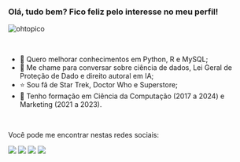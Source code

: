 ### Olá, tudo bem? Fico feliz pelo interesse no meu perfil!

<p align="left"> <img src="https://komarev.com/ghpvc/?username=ohtopico&label=Profile%20views&color=0e75b6&style=flat" alt="ohtopico" /> </p>
<br>

- 🌱 Quero melhorar conhecimentos em Python, R e MySQL; 
- 💬 Me chame para conversar sobre ciência de dados, Lei Geral de Proteção de Dado e direito autoral em IA;
- ⭐ Sou fã de Star Trek, Doctor Who e Superstore;
- 🚀 Tenho formação em Ciência da Computação (2017 a 2024) e Marketing (2021 a 2023).

<br>

<p> Você pode me encontrar nestas redes sociais: </p>
<div> 
  <a href="https://www.behance.net/ohtopico" target="_blank"><img src="https://img.shields.io/badge/-Behance-blue?style=for-the-badge&logo=behance&logoColor=white" target="_blank"></a> 
  <a href="https://instagram.com/ohtopico" target="_blank"><img src="https://img.shields.io/badge/-Instagram-%23E4405F?style=for-the-badge&logo=instagram&logoColor=white" target="_blank"></a>
  <a href="https://www.linkedin.com/in/ohtopico" target="_blank"><img src="https://img.shields.io/badge/-LinkedIn-%230077B5?style=for-the-badge&logo=linkedin&logoColor=white" target="_blank"></a> 
  <a href="https://ohtopico.tumblr.com/" target="_blank"><img src="https://img.shields.io/badge/Tumblr-%2336465D.svg?&style=for-the-badge&logo=Tumblr&logoColor=white"></a> 
</div>
